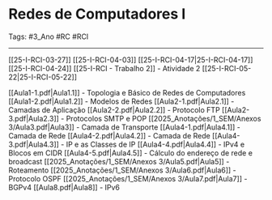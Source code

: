 # Redes de Computadores I

Tags: #3_Ano #RC #RCI

---

[[25-I-RCI-03-27]]
[[25-I-RCI-04-03]]
[[25-I-RCI-04-17|25-I-RCI-04-17]]
[[25-I-RCI-04-24]]
[[25-I-RCI - Trabalho 2]] - Atividade 2
[[25-I-RCI-05-22|25-I-RCI-05-22]]

[[Aula1-1.pdf|Aula1.1]] - Topologia e Básico de Redes de Computadores
[[Aula1-2.pdf|Aula1.2]] - Modelos de Redes
[[Aula2-1.pdf|Aula2.1]] - Camadas de Aplicação
[[Aula2-2.pdf|Aula2.2]] - Protocolo FTP
[[Aula2-3.pdf|Aula2.3]] - Protocolos SMTP e POP
[[2025_Anotações/1_SEM/Anexos 3/Aula3.pdf|Aula3]] - Camada de Transporte
[[Aula4-1.pdf|Aula4.1]] - Camada de Rede
[[Aula4-2.pdf|Aula4.2]] - Camada de Rede
[[Aula4-3.pdf|Aula4.3]] - IP e as Classes de IP
[[Aula4-4.pdf|Aula4.4]] - IPv4 e Blocos em CIDR
[[Aula4-5.pdf|Aula4.5]] - Cálculo do endereço de rede e broadcast
[[2025_Anotações/1_SEM/Anexos 3/Aula5.pdf|Aula5]] - Roteamento
[[2025_Anotações/1_SEM/Anexos 3/Aula6.pdf|Aula6]] - Protocolo OSPF
[[2025_Anotações/1_SEM/Anexos 3/Aula7.pdf|Aula7]] - BGPv4
[[Aula8.pdf|Aula8]] - IPv6